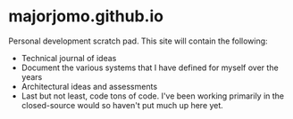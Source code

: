 # majorjomo.github.io

Personal development scratch pad.  This site will contain the following:
* Technical journal of ideas
* Document the various systems that I have defined for myself over the years
* Architectural ideas and assessments
* Last but not least, code tons of code.  I've been working primarily in the closed-source would so haven't put much up here yet.
